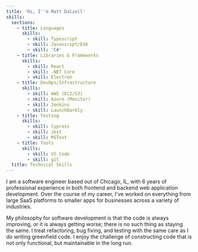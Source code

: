 ```yaml
---
title: 'Hi, I''m Matt Dalzell'
skills:
  sections:
    - title: Languages
      skills:
        - skill: Typescript
        - skill: Javascript/ES6
        - skill: 'C#'
    - title: Libraries & Frameworks
      skills:
        - skill: React
        - skill: .NET Core
        - skill: Electron
    - title: DevOps/Infrastructure
      skills:
        - skill: AWS (EC2/S3)
        - skill: Azure (Monitor)
        - skill: Jenkins
        - skill: LaunchDarkly
    - title: Testing
      skills:
        - skill: Cypress
        - skill: Jest
        - skill: MSTest
    - title: Tools
      skills:
        - skill: VS Code
        - skill: git
  title: Technical Skills
---
```


I am a software engineer based out of Chicago, IL, with 6 years of
professional experience in both frontend and backend web application
development. Over the course of my career, I've worked on everything from
large SaaS platforms to smaller apps for businesses across a variety of
industries.

My philosophy for software development is that the code is always improving,
or it is always getting worse; there is no such thing as staying the same. I
treat refactoring, bug fixing, and testing with the same care as I do writing
greenfield code. I enjoy the challenge of constructing code that is not only
functional, but maintainable in the long run.
